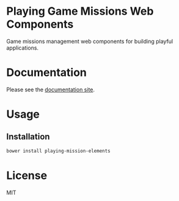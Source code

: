 Playing Game Missions Web Components
====================================

Game missions management web components for building playful applications.

# Documentation

Please see the [documentation site](https://playingio.github.io).

# Usage

## Installation

```bash
bower install playing-mission-elements
```

# License

MIT